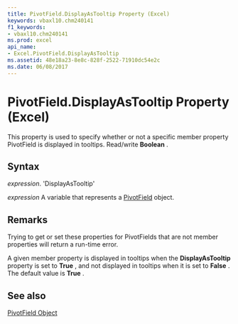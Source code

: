 ```yaml
---
title: PivotField.DisplayAsTooltip Property (Excel)
keywords: vbaxl10.chm240141
f1_keywords:
- vbaxl10.chm240141
ms.prod: excel
api_name:
- Excel.PivotField.DisplayAsTooltip
ms.assetid: 48e18a23-8e8c-828f-2522-71910dc54e2c
ms.date: 06/08/2017
---
```



# PivotField.DisplayAsTooltip Property (Excel)

This property is used to specify whether or not a specific member property PivotField is displayed in tooltips. Read/write  **Boolean** .


## Syntax

 _expression_. 'DisplayAsTooltip'

 _expression_ A variable that represents a [PivotField](./Excel.PivotField.md) object.


## Remarks

Trying to get or set these properties for PivotFields that are not member properties will return a run-time error.

A given member property is displayed in tooltips when the  **DisplayAsTooltip** property is set to **True** , and not displayed in tooltips when it is set to **False** . The default value is **True** .


## See also


[PivotField Object](Excel.PivotField.md)

